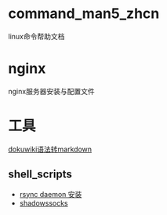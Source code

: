 command_man5_zhcn
=========
linux命令帮助文档

nginx
=========
nginx服务器安装与配置文件


# 工具

[dokuwiki语法转markdown](./tools/doku2markdown.md)

## shell_scripts

+ [rsync daemon 安装](./shell_scripts/rsync/)
+ [shadowssocks](./shell_scripts/shadowsocks/)
 
